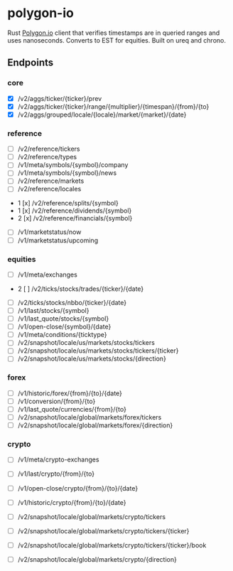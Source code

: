 # polygon-io

Rust [Polygon.io](https://polygon.io) client that verifies timestamps are in queried ranges and uses nanoseconds. Converts to EST for equities. Built on ureq and chrono.


## Endpoints
### core
- [x] /v2/aggs/ticker/{ticker}/prev
- [x] /v2/aggs/ticker/{ticker}/range/{multiplier}/{timespan}/{from}/{to}
- [x] /v2/aggs/grouped/locale/{locale}/market/{market}/{date}

### reference
- [ ] /v2/reference/tickers
- [ ] /v2/reference/types
- [ ] /v1/meta/symbols/{symbol}/company
- [ ] /v1/meta/symbols/{symbol}/news
- [ ] /v2/reference/markets
- [ ] /v2/reference/locales
- 1 [x] /v2/reference/splits/{symbol}
- 1 [x] /v2/reference/dividends/{symbol}
- 2 [x] /v2/reference/financials/{symbol}
- [ ] /v1/marketstatus/now
- [ ] /v1/marketstatus/upcoming

### equities
- [ ] /v1/meta/exchanges
- 2 [ ] /v2/ticks/stocks/trades/{ticker}/{date}
- [ ] /v2/ticks/stocks/nbbo/{ticker}/{date}
- [ ] /v1/last/stocks/{symbol}
- [ ] /v1/last_quote/stocks/{symbol}
- [ ] /v1/open-close/{symbol}/{date}
- [ ] /v1/meta/conditions/{ticktype}
- [ ] /v2/snapshot/locale/us/markets/stocks/tickers
- [ ] /v2/snapshot/locale/us/markets/stocks/tickers/{ticker}
- [ ] /v2/snapshot/locale/us/markets/stocks/{direction}

### forex
- [ ] /v1/historic/forex/{from}/{to}/{date}
- [ ] /v1/conversion/{from}/{to}
- [ ] /v1/last_quote/currencies/{from}/{to}
- [ ] /v2/snapshot/locale/global/markets/forex/tickers
- [ ] /v2/snapshot/locale/global/markets/forex/{direction}

### crypto
- [ ] /v1/meta/crypto-exchanges
- [ ] /v1/last/crypto/{from}/{to}
- [ ] /v1/open-close/crypto/{from}/{to}/{date}
- [ ] /v1/historic/crypto/{from}/{to}/{date}
- [ ] /v2/snapshot/locale/global/markets/crypto/tickers
- [ ] /v2/snapshot/locale/global/markets/crypto/tickers/{ticker}
- [ ] /v2/snapshot/locale/global/markets/crypto/tickers/{ticker}/book
- [ ] /v2/snapshot/locale/global/markets/crypto/{direction}

